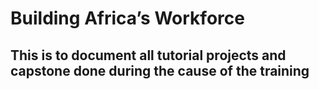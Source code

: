 # Building Africa’s Workforce

## This is to document all tutorial projects and capstone done during the cause of the training
